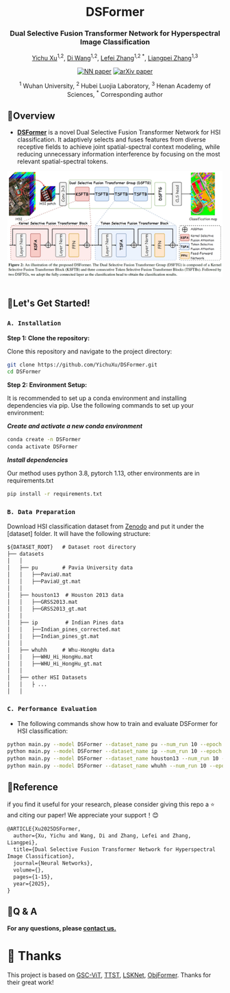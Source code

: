 <div align="center">
<h1 align="center">DSFormer</h1>

<h3>Dual Selective Fusion Transformer Network for Hyperspectral Image Classification
</h3>

[Yichu Xu](https://scholar.google.com/citations?user=CxKy4lEAAAAJ&hl=en&oi=ao)<sup>1,2</sup>, 
[Di Wang](https://scholar.google.com/citations?user=3fThjewAAAAJ&hl=en)<sup>1,2</sup>, 
[Lefei Zhang](https://scholar.google.com/citations?user=BLKHwNwAAAAJ&hl=en)<sup>1,2 *</sup>, 
[Liangpei Zhang](https://scholar.google.com/citations?user=vzj2hcYAAAAJ&hl=en)<sup>1,3 </sup>

[![NN paper](https://img.shields.io/badge/NN-paper-00629B.svg)](https://ieeexplore.ieee.org/abstract/document/10551264) [![arXiv paper](https://img.shields.io/badge/arXiv-paper-b31b1b.svg)](https://arxiv.org/abs/2410.03171)

<sup>1</sup> Wuhan University, <sup>2</sup> Hubei Luojia Laboratory,  <sup>3</sup> Henan Academy of Sciences,  <sup>*</sup> Corresponding author

</div>


## 📖Overview

* [**DSFormer**](https://arxiv.org/abs/2410.03171) is a novel Dual Selective Fusion
Transformer Network  for HSI classification. It adaptively selects and fuses features from diverse
receptive fields to achieve joint spatial-spectral context modeling, while reducing unnecessary information
interference by focusing on the most relevant spatial-spectral tokens.  

<div align="center">
  <img src="./figures/DSFormer.png"><br><br>
</div>

## 🚀Let's Get Started!
### `A. Installation`
**Step 1: Clone the repository:**

Clone this repository and navigate to the project directory:
```bash
git clone https://github.com/YichuXu/DSFormer.git
cd DSFormer
```

**Step 2: Environment Setup:**

It is recommended to set up a conda environment and installing dependencies via pip. Use the following commands to set up your environment:

***Create and activate a new conda environment***

```bash
conda create -n DSFormer
conda activate DSFormer
```

***Install dependencies***

Our method uses python 3.8, pytorch 1.13, other environments are in requirements.txt
```bash
pip install -r requirements.txt
```

### `B. Data Preparation`

Download HSI classification dataset from [Zenodo](https://zenodo.org/records/14028095) and put it under the [dataset] folder. It will have the following structure: 
```
${DATASET_ROOT}   # Dataset root directory
├── datasets
│   │
│   ├── pu        # Pavia University data
│   │   ├──PaviaU.mat
│   │   ├──PaviaU_gt.mat
│   │
│   ├── houston13  # Houston 2013 data
│   │   ├──GRSS2013.mat
│   │   ├──GRSS2013_gt.mat 
│   │
│   ├── ip         # Indian Pines data	
│   │   ├──Indian_pines_corrected.mat
│   │   ├──Indian_pines_gt.mat 
│   │     
│   ├── whuhh     # Whu-HongHu data
│   │   ├──WHU_Hi_HongHu.mat
│   │   ├──WHU_Hi_HongHu_gt.mat 
│   │
│   ├── other HSI Datasets   
│   │   ├ ... 
│   │    

```

### `C. Performance Evaluation`
- The following commands show how to train and evaluate DSFormer for HSI classification:
```bash
python main.py --model DSFormer --dataset_name pu --num_run 10 --epoch 500 --device 0 --dataID 1 --patch_size 10 --k 2/5 --train_num 30 --group_num 4 --ps 2
python main.py --model DSFormer --dataset_name ip --num_run 10 --epoch 500 --device 1 --dataID 4 --patch_size 10 --k 4/5 --train_num 50 --group_num 4 --ps 2
python main.py --model DSFormer --dataset_name houston13 --num_run 10 --epoch 500 --device 2 --dataID 3 --patch_size 10 --k 3/5 --train_num 50 --group_num 4 --ps 2
python main.py --model DSFormer --dataset_name whuhh --num_run 10 --epoch 500 --device 3 --dataID 7 --patch_size 10 --k 3/5 --train_num 50 --group_num 4 --ps 2
```

## 📜Reference

if you find it useful for your research, please consider giving this repo a ⭐ and citing our paper! We appreciate your support！😊
```
@ARTICLE{Xu2025DSFormer,
  author={Xu, Yichu and Wang, Di and Zhang, Lefei and Zhang, Liangpei},
  title={Dual Selective Fusion Transformer Network for Hyperspectral Image Classification}, 
  journal={Neural Networks},
  volume={},
  pages={1-15},
  year={2025},
}
```

## 🙋Q & A
**For any questions, please [contact us.](mailto:xuyichu@whu.edu.cn)**



# 💖 Thanks
This project is based on [GSC-ViT](https://github.com/flyzzie/TGRS-GSC-VIT), [TTST](https://github.com/XY-boy/TTST),
[LSKNet](https://github.com/zcablii/LSKNet), [ObjFormer](https://github.com/ChenHongruixuan/ObjFormer). Thanks for their great work!<br>
